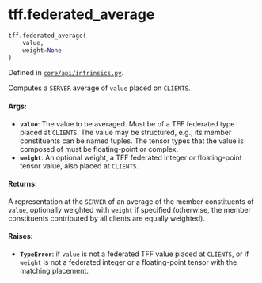 <div itemscope itemtype="http://developers.google.com/ReferenceObject">
<meta itemprop="name" content="tff.federated_average" />
<meta itemprop="path" content="Stable" />
</div>

# tff.federated_average

``` python
tff.federated_average(
    value,
    weight=None
)
```

Defined in
[`core/api/intrinsics.py`](http://github.com/tensorflow/federated/tree/master/tensorflow_federated/python/core/api/intrinsics.py).

Computes a `SERVER` average of `value` placed on `CLIENTS`.

#### Args:

* <b>`value`</b>: The value to be averaged. Must be of a TFF federated type placed at
    `CLIENTS`. The value may be structured, e.g., its member constituents can
    be named tuples. The tensor types that the value is composed of must be
    floating-point or complex.
* <b>`weight`</b>: An optional weight, a TFF federated integer or floating-point tensor
    value, also placed at `CLIENTS`.


#### Returns:

A representation at the `SERVER` of an average of the member constituents
of `value`, optionally weighted with `weight` if specified (otherwise, the
member constituents contributed by all clients are equally weighted).


#### Raises:

* <b>`TypeError`</b>: if `value` is not a federated TFF value placed at `CLIENTS`, or
    if `weight` is not a federated integer or a floating-point tensor with
    the matching placement.